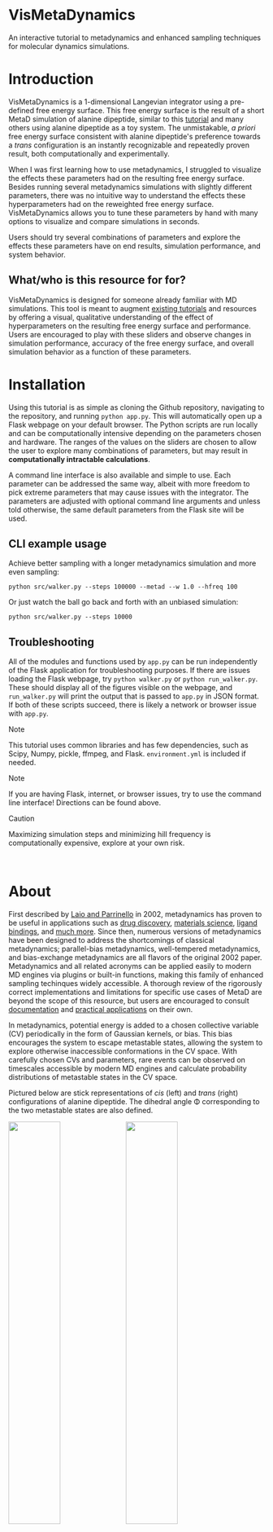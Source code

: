 # VisMetaDynamics
An interactive tutorial to metadynamics and enhanced sampling techniques for molecular dynamics simulations.


# Introduction

VisMetaDynamics is a 1-dimensional Langevian integrator using a pre-defined free energy surface. This free energy surface is the result of a short MetaD simulation of alanine dipeptide, similar to this [tutorial](https://www.plumed.org/doc-v2.8/user-doc/html/lugano-3.html) and many others using alanine dipeptide as a toy system. The unmistakable, *a priori* free energy surface consistent with alanine dipeptide's preference towards a *trans* configuration is an instantly recognizable and repeatedly proven result, both computationally and experimentally. 

When I was first learning how to use metadynamics, I struggled to visualize the effects these parameters had on the resulting free energy surface. Besides running several metadynamics simulations with slightly different parameters, there was no intuitive way to understand the effects these hyperparameters had on the reweighted free energy surface. VisMetaDynamics allows you to tune these parameters by hand with many options to visualize and compare simulations in seconds.

Users should try several combinations of parameters and explore the effects these parameters have on end results, simulation performance, and system behavior.


## <b> What/who is this resource for for? </b>
VisMetaDynamics is designed for someone already familiar with MD simulations. This tool is meant to augment [existing tutorials](http://www.plumed-tutorials.org/browse.html) and resources by offering a visual, qualitative understanding of the effect of hyperparameters on the resulting free energy surface and performance. Users are encouraged to play with these sliders and observe changes in simulation performance, accuracy of the free energy surface, and overall simulation behavior as a function of these parameters. 

# Installation
Using this tutorial is as simple as cloning the Github repository, navigating to the repository, and running `python app.py`. This will automatically open up a Flask webpage on your default browser. The Python scripts are run locally and can be computationally intensive depending on the parameters chosen and hardware. The ranges of the values on the sliders are chosen to allow the user to explore many combinations of parameters, but may result in <b>computationally intractable calculations</b>.

A command line interface is also available and simple to use. Each parameter can be addressed the same way, albeit with more freedom to pick extreme parameters that may cause issues with the integrator. The parameters are adjusted with optional command line arguments and unless told otherwise, the same default parameters from the Flask site  will be used.

## CLI example usage
Achieve better sampling with a longer metadynamics simulation and more even sampling:

```
python src/walker.py --steps 100000 --metad --w 1.0 --hfreq 100
```

Or just watch the ball go back and forth with an unbiased simulation:

```
python src/walker.py --steps 10000
```

## Troubleshooting
All of the modules and functions used by `app.py` can be run independently of the Flask application for troubleshooting purposes. If there are issues loading the Flask webpage, try `python walker.py` or `python run_walker.py`. These should display all of the figures visible on the webpage, and `run_walker.py` will print the output that is passed to `app.py` in JSON format. If both of these scripts succeed, there is likely a network or browser issue with `app.py`.

> [!NOTE]
>  This tutorial uses common libraries and has few dependencies, such as Scipy, Numpy, pickle, ffmpeg, and Flask. `environment.yml` is included if needed. 

> [!NOTE]
> If you are having Flask, internet, or browser issues, try to use the command line interface! Directions can be found above. 


> [!CAUTION]
> Maximizing simulation steps and minimizing hill frequency is computationally expensive, explore at your own risk. 
<br>



# About

First described by [Laio and Parrinello][1] in 2002, metadynamics has proven to be useful in applications such as [drug discovery][2], [materials science][3], [ligand bindings][4], and [much more][5]. Since then, numerous versions of metadynamics have been designed to address the shortcomings of classical metadynamics; parallel-bias metadynamics, well-tempered metadynamics, and bias-exchange metadynamics are all flavors of the original 2002 paper. Metadynamics and all related acronyms can be applied easily to modern MD engines via plugins or built-in functions, making this family of enhanced sampling techinques widely accessible. A thorough review of the rigorously correct implementations and limitations for specific use cases of MetaD are beyond the scope of this resource, but users are encouraged to consult [documentation](https://www.plumed.org/) and [practical applications](https://www.plumed-nest.org/) on their own. 


In metadynamics, potential energy is added to a chosen collective variable (CV) periodically in the form of Gaussian kernels, or bias. This bias encourages the system to escape metastable states, allowing the system to  explore otherwise inaccessible conformations in the CV space. With carefully chosen CVs and parameters, rare events can be observed on timescales accessible by modern MD engines and calculate probability distributions of metastable states in the CV space. 

Pictured below are stick representations of *cis* (left) and *trans* (right) configurations of alanine dipeptide. The dihedral angle Φ corresponding to the two metastable states are also defined.

<p float="left">
    <img src="docs/global_min.png"width="45%%"/>
    <img src="docs/metastable_min.png" width="45%"/> 
</p>


 To ensure adequate sampling and simulation performance, several parameters must be chosen. The equation below shows the added potential as a function of time from classical metadynamics:

$$
V_S(t) = t_0 \sum_{t'=\tau_G} W_0 \exp \left( - \frac{(S_i - S_i(t'))^2}{2\sigma_i^2} \right)
$$

Given appropriate metadynamics parameters and simulation time, enough bias will be added to the system where the biased CV will have enough potential energy to freely diffuse through the CV space. This is a sign that the CV has enough energy to overcome local and global maxima and removing the bias (reweighting) will correspond to the underlying free energy of the CV. This is known colloquially as <b>convergence</b>.  There are several [reweighting techniques](6) that can be used to produce a free energy surface for real simulations, but in this 1-dimensional case the free energy surface can be approximated as:

$$
F_{b}(x, t) = -V(x, t)
$$

<p float="left">
    <img src="docs/underlying_fes.png">
</p>

For this tutorial, the CV is periodic and the underlying potential energy is known; in practice, <b>this is rarely true</b>. If the CV space is aperiodic and not known, a system trapped in a broad, deep free energy basin may appear converged. This phenomenon can be visualized in VisMetaDynamics by starting a very short simulation at a local minima. 

In summary, this tutorial aims to give users an opprotunity to develop an intuition for choosing MD simulation and metadynamics parameters. Users are encouraged to explore the extremes of the parameters available and build their own intuition for what these paramters do. In practice, however, metadynamics simulations and their interpretations are far more complex than what is presented here, so go read some papers!

# Contributing 

The underlying potential of the integrator is a sine/cosine fit of a free energy surface produced from a real metadynamics simulation. Details to reproduce the results of this simulation can be found in `MD/`. 

The code used in this tutorial is object-oriented and meant to be modular in case someone wants to explore a new underlying potential or a different flavor of metadynamics. While providing the integrator a new potential to explore is made easy via classes and pickle objects, the metadynamics calculations in `walker.py` and the function applying a periodic boundary condition are more rigid. 

It would be really cool to allow users to explore other flavors of metadynamics or enhanced sampling techniques. Applying the integrator and same model system to [Parallel-bias Metadynamics](https://doi.org/10.1021/acs.jctc.5b00846) or [umbrella sampling](https://doi:10.1016/0021-9991(77)90121-8) on a separate webpage might be done in future releases. 

# References
[Escaping free-energy minima, Laio and Parrinello](https://doi.org/10.1073/pnas.202427399)

[Metadynaimcs for Perspective Drug Desig: Computationally Driven Synthesis of New Protein-Protein Interaction Inhibitors Targeting the EphA2 Receptor](https://pubs.acs.org/doi/10.1021/acs.jmedchem.6b01642)

[Crystal Structrue Transformations in SiO2 from Classical and ab initio Metadynamics](https://doi.org/10.1038/nmat1696)

[Exploring Product Release from yeast Cytosine Deaminase with Metadynamics](https://pubs.acs.org/doi/full/10.1021/acs.jpcb.3c07972)

[Metadynamics: A Method to SImulate Rare Events and Reconstruct the Free Energy in Biophysics, Chemistry, and Material Science](https://doi.org/10.1088/0034-4885/71/12/126601)

[Data Reweighting in Metadynamics Simulations](https://doi.org/10.1021/acs.jctc.9b00867)

[1]: https://doi.org/10.1073/pnas.202427399
[2]: https://pubs.acs.org/doi/10.1021/acs.jmedchem.6b01642
[3]: https://doi.org/10.1038/nmat1696
[4]: https://pubs.acs.org/doi/full/10.1021/acs.jpcb.3c07972
[5]: https://doi.org/10.1088/0034-4885/71/12/126601
[6]: https://doi.org/10.1021/acs.jctc.9b00867


